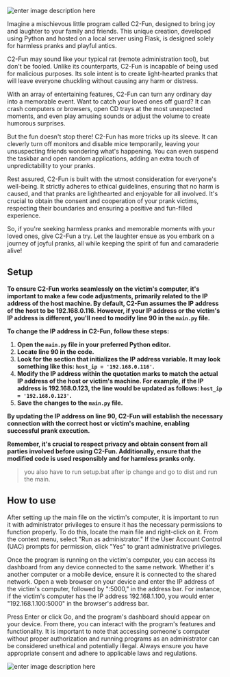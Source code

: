 ![enter image description here](https://s11.gifyu.com/images/SQS05.gif)

Imagine a mischievous little program called C2-Fun, designed to bring joy and laughter to your family and friends. This unique creation, developed using Python and hosted on a local server using Flask, is designed solely for harmless pranks and playful antics.

C2-Fun may sound like your typical rat (remote administration tool), but don't be fooled. Unlike its counterparts, C2-Fun is incapable of being used for malicious purposes. Its sole intent is to create light-hearted pranks that will leave everyone chuckling without causing any harm or distress.

With an array of entertaining features, C2-Fun can turn any ordinary day into a memorable event. Want to catch your loved ones off guard? It can crash computers or browsers, open CD trays at the most unexpected moments, and even play amusing sounds or adjust the volume to create humorous surprises.

But the fun doesn't stop there! C2-Fun has more tricks up its sleeve. It can cleverly turn off monitors and disable mice temporarily, leaving your unsuspecting friends wondering what's happening. You can even suspend the taskbar and open random applications, adding an extra touch of unpredictability to your pranks.

Rest assured, C2-Fun is built with the utmost consideration for everyone's well-being. It strictly adheres to ethical guidelines, ensuring that no harm is caused, and that pranks are lighthearted and enjoyable for all involved. It's crucial to obtain the consent and cooperation of your prank victims, respecting their boundaries and ensuring a positive and fun-filled experience.

So, if you're seeking harmless pranks and memorable moments with your loved ones, give C2-Fun a try. Let the laughter ensue as you embark on a journey of joyful pranks, all while keeping the spirit of fun and camaraderie alive!

## Setup

**To ensure C2-Fun works seamlessly on the victim's computer, it's important to make a few code adjustments, primarily related to the IP address of the host machine. By default, C2-Fun assumes the IP address of the host to be 192.168.0.116. However, if your IP address or the victim's IP address is different, you'll need to modify line 90 in the `main.py` file.**

**To change the IP address in C2-Fun, follow these steps:**
1.  **Open the `main.py` file in your preferred Python editor.**
2.  **Locate line 90 in the code.**
3.  **Look for the section that initializes the IP address variable. It may look something like this: `host_ip = '192.168.0.116'`.**
4.  **Modify the IP address within the quotation marks to match the actual IP address of the host or victim's machine. For example, if the IP address is 192.168.0.123, the line would be updated as follows: `host_ip = '192.168.0.123'`.**
5.  **Save the changes to the `main.py` file.**

**By updating the IP address on line 90, C2-Fun will establish the necessary connection with the correct host or victim's machine, enabling successful prank execution.**

**Remember, it's crucial to respect privacy and obtain consent from all parties involved before using C2-Fun. Additionally, ensure that the modified code is used responsibly and for harmless pranks only.**


>you also have to run setup.bat after ip change and go to dist and run the main.

## How to use
After setting up the main file on the victim's computer, it is important to run it with administrator privileges to ensure it has the necessary permissions to function properly. To do this, locate the main file and right-click on it. From the context menu, select "Run as administrator." If the User Account Control (UAC) prompts for permission, click "Yes" to grant administrative privileges.

Once the program is running on the victim's computer, you can access its dashboard from any device connected to the same network. Whether it's another computer or a mobile device, ensure it is connected to the shared network. Open a web browser on your device and enter the IP address of the victim's computer, followed by ":5000," in the address bar. For instance, if the victim's computer has the IP address 192.168.1.100, you would enter "192.168.1.100:5000" in the browser's address bar.

Press Enter or click Go, and the program's dashboard should appear on your device. From there, you can interact with the program's features and functionality. It is important to note that accessing someone's computer without proper authorization and running programs as an administrator can be considered unethical and potentially illegal. Always ensure you have appropriate consent and adhere to applicable laws and regulations.

![enter image description here](https://s12.gifyu.com/images/SQSA0.gif)
